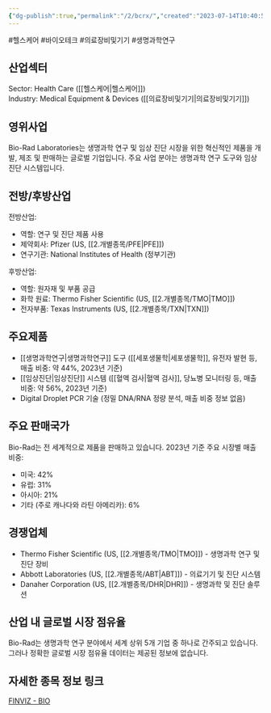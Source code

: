 ```yaml
---
{"dg-publish":true,"permalink":"/2/bcrx/","created":"2023-07-14T10:40:57.657+09:00","updated":"2025-06-03T20:05:57.913+09:00"}
---
```


#헬스케어 #바이오테크 #의료장비및기기 #생명과학연구

## 산업섹터

Sector: Health Care ([[헬스케어\|헬스케어]])  
Industry: Medical Equipment & Devices ([[의료장비및기기\|의료장비및기기]])

## 영위사업

Bio-Rad Laboratories는 생명과학 연구 및 임상 진단 시장을 위한 혁신적인 제품을 개발, 제조 및 판매하는 글로벌 기업입니다. 주요 사업 분야는 생명과학 연구 도구와 임상 진단 시스템입니다.

## 전방/후방산업

전방산업:

- 역할: 연구 및 진단 제품 사용
- 제약회사: Pfizer (US, [[2.개별종목/PFE\|PFE]])
- 연구기관: National Institutes of Health (정부기관)

후방산업:

- 역할: 원자재 및 부품 공급
- 화학 원료: Thermo Fisher Scientific (US, [[2.개별종목/TMO\|TMO]])
- 전자부품: Texas Instruments (US, [[2.개별종목/TXN\|TXN]])

## 주요제품

- [[생명과학연구\|생명과학연구]] 도구 ([[세포생물학\|세포생물학]], 유전자 발현 등, 매출 비중: 약 44%, 2023년 기준)
- [[임상진단\|임상진단]] 시스템 ([[혈액 검사\|혈액 검사]], 당뇨병 모니터링 등, 매출 비중: 약 56%, 2023년 기준)
- Digital Droplet PCR 기술 (정밀 DNA/RNA 정량 분석, 매출 비중 정보 없음)

## 주요 판매국가

Bio-Rad는 전 세계적으로 제품을 판매하고 있습니다. 2023년 기준 주요 시장별 매출 비중:

- 미국: 42%
- 유럽: 31%
- 아시아: 21%
- 기타 (주로 캐나다와 라틴 아메리카): 6%

## 경쟁업체

- Thermo Fisher Scientific (US, [[2.개별종목/TMO\|TMO]]) - 생명과학 연구 및 진단 장비
- Abbott Laboratories (US, [[2.개별종목/ABT\|ABT]]) - 의료기기 및 진단 시스템
- Danaher Corporation (US, [[2.개별종목/DHR\|DHR]]) - 생명과학 및 진단 솔루션

## 산업 내 글로벌 시장 점유율

Bio-Rad는 생명과학 연구 분야에서 세계 상위 5개 기업 중 하나로 간주되고 있습니다. 그러나 정확한 글로벌 시장 점유율 데이터는 제공된 정보에 없습니다.

## 자세한 종목 정보 링크

[FINVIZ - BIO](https://finviz.com/quote.ashx?t=BIO)